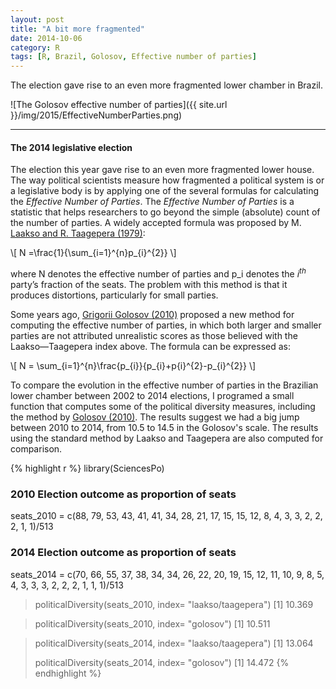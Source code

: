 ```yaml
---
layout: post
title: "A bit more fragmented" 
date: 2014-10-06
category: R
tags: [R, Brazil, Golosov, Effective number of parties]
---
```


The election gave rise to an even more fragmented lower chamber in Brazil.

<!--more-->

![The Golosov effective number of parties]({{ site.url }}/img/2015/EffectiveNumberParties.png)

<hr/>

#### The 2014 legislative election
 The election this year gave rise to an even more fragmented lower house. The way political scientists measure how fragmented a political system is or a legislative body is by applying one of the several formulas for calculating the *Effective Number of Parties*. The *Effective Number of Parties* is a statistic that helps researchers to go beyond the simple (absolute) count of the number of parties. A widely accepted formula was proposed by M. [Laakso and R. Taagepera (1979)](http://cps.sagepub.com/content/12/1/3.extract): 

\\[ N =\frac{1}{\sum_{i=1}^{n}p_{i}^{2}} \\]

 where N denotes the effective number of parties and p_i denotes the $i^{th}$ party’s fraction of the seats. The problem with this method is that it produces distortions, particularly for small parties.

Some years ago, [Grigorii Golosov (2010)](http://ppq.sagepub.com/content/16/2/171.abstract) proposed a new method for computing the effective number of parties, in which both larger and smaller parties are not attributed unrealistic scores as those believed with the Laakso—Taagepera index above. The formula can be expressed as:

\\[ N = \sum_{i=1}^{n}\frac{p_{i}}{p_{i}+p{i}^{2}-p_{i}^{2}} \\]
 
To compare the evolution in the effective number of parties in the Brazilian lower chamber between 2002 to 2014 elections, I programed a small function that computes some of the political diversity measures, including the method by [Golosov (2010)](http://ppq.sagepub.com/content/16/2/171.abstract). 
The results suggest we had a big jump between 2010 to 2014, from 10.5 to 14.5 in the Golosov's scale. The results using the standard method by Laakso and Taagepera are also computed for comparison.

{% highlight r %}
library(SciencesPo)

### 2010 Election outcome as proportion of seats
 seats_2010 = c(88, 79, 53, 43, 41, 41, 34, 28, 21,
17, 15, 15, 12, 8, 4, 3, 3, 2, 2, 2, 1, 1)/513

### 2014 Election outcome as proportion of seats
 seats_2014 = c(70, 66, 55, 37, 38, 34, 34, 26, 22, 20, 19, 15, 12, 11, 10, 9, 8, 5, 4, 3, 3, 3, 2, 2, 2, 1, 1, 1)/513

> politicalDiversity(seats_2010, index= "laakso/taagepera")
[1] 10.369

> politicalDiversity(seats_2010, index= "golosov")
[1] 10.511

> politicalDiversity(seats_2014, index= "laakso/taagepera")
[1] 13.064
> 
> politicalDiversity(seats_2014, index= "golosov")
[1] 14.472
{% endhighlight %}

